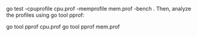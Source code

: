 go test -cpuprofile cpu.prof -memprofile mem.prof -bench .
Then, analyze the profiles using go tool pprof:

go tool pprof cpu.prof
go tool pprof mem.prof